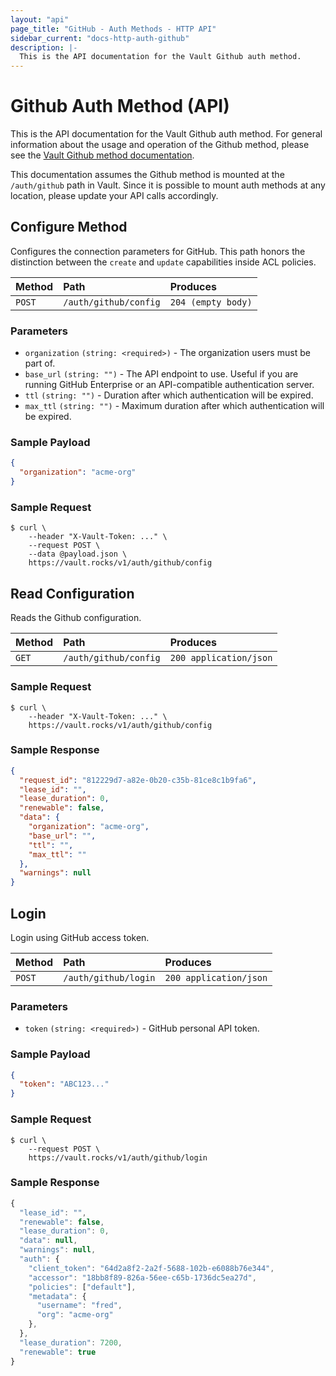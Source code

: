 ```yaml
---
layout: "api"
page_title: "GitHub - Auth Methods - HTTP API"
sidebar_current: "docs-http-auth-github"
description: |-
  This is the API documentation for the Vault Github auth method.
---
```


# Github Auth Method (API)

This is the API documentation for the Vault Github auth method. For
general information about the usage and operation of the Github method, please
see the [Vault Github method documentation](/docs/auth/github.html).

This documentation assumes the Github method is mounted at the `/auth/github`
path in Vault. Since it is possible to mount auth methods at any location,
please update your API calls accordingly.

## Configure Method

Configures the connection parameters for GitHub. This path honors the
distinction between the `create` and `update` capabilities inside ACL policies.

| Method   | Path                         | Produces               |
| :------- | :--------------------------- | :--------------------- |
| `POST`   | `/auth/github/config`          | `204 (empty body)`     |

### Parameters

- `organization` `(string: <required>)` - The organization users must be part
  of.
- `base_url` `(string: "")` - The API endpoint to use. Useful if you are running
  GitHub Enterprise or an API-compatible authentication server.
- `ttl` `(string: "")` - Duration after which authentication will be expired.
- `max_ttl` `(string: "")` - Maximum duration after which authentication will
  be expired.

### Sample Payload

```json
{
  "organization": "acme-org"
}
```

### Sample Request

```
$ curl \
    --header "X-Vault-Token: ..." \
    --request POST \
    --data @payload.json \
    https://vault.rocks/v1/auth/github/config
```

## Read Configuration

Reads the Github configuration.

| Method   | Path                         | Produces               |
| :------- | :--------------------------- | :--------------------- |
| `GET`    | `/auth/github/config`        | `200 application/json` |

### Sample Request

```
$ curl \
    --header "X-Vault-Token: ..." \
    https://vault.rocks/v1/auth/github/config
```

### Sample Response

```json
{
  "request_id": "812229d7-a82e-0b20-c35b-81ce8c1b9fa6",
  "lease_id": "",
  "lease_duration": 0,
  "renewable": false,
  "data": {
    "organization": "acme-org",
    "base_url": "",
    "ttl": "",
    "max_ttl": ""
  },
  "warnings": null
}
```

## Login

Login using GitHub access token.

| Method   | Path                         | Produces               |
| :------- | :--------------------------- | :--------------------- |
| `POST`   | `/auth/github/login`         | `200 application/json` |

### Parameters

- `token` `(string: <required>)` - GitHub personal API token.

### Sample Payload

```json
{
  "token": "ABC123..."
}
```

### Sample Request

```
$ curl \
    --request POST \
    https://vault.rocks/v1/auth/github/login
```

### Sample Response

```javascript
{
  "lease_id": "",
  "renewable": false,
  "lease_duration": 0,
  "data": null,
  "warnings": null,
  "auth": {
    "client_token": "64d2a8f2-2a2f-5688-102b-e6088b76e344",
    "accessor": "18bb8f89-826a-56ee-c65b-1736dc5ea27d",
    "policies": ["default"],
    "metadata": {
      "username": "fred",
      "org": "acme-org"
    },
  },
  "lease_duration": 7200,
  "renewable": true
}
 ```
